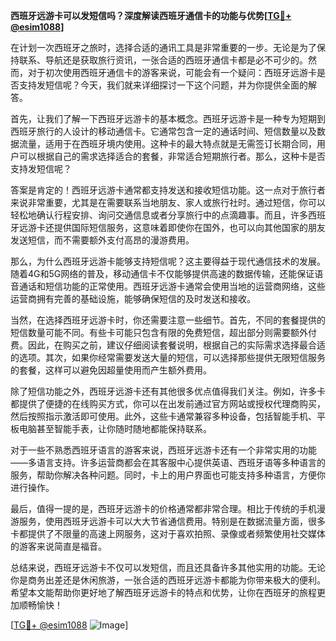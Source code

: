 **西班牙远游卡可以发短信吗？深度解读西班牙通信卡的功能与优势[[TG💪+ @esim1088](https://t.me/s/esim1088)]**

在计划一次西班牙之旅时，选择合适的通讯工具是非常重要的一步。无论是为了保持联系、导航还是获取旅行资讯，一张合适的西班牙通信卡都是必不可少的。然而，对于初次使用西班牙通信卡的游客来说，可能会有一个疑问：西班牙远游卡是否支持发短信呢？今天，我们就来详细探讨一下这个问题，并为你提供全面的解答。

首先，让我们了解一下西班牙远游卡的基本概念。西班牙远游卡是一种专为短期到西班牙旅行的人设计的移动通信卡。它通常包含一定的通话时间、短信数量以及数据流量，适用于在西班牙境内使用。这种卡的最大特点就是无需签订长期合同，用户可以根据自己的需求选择适合的套餐，非常适合短期旅行者。那么，这种卡是否支持发短信呢？

答案是肯定的！西班牙远游卡通常都支持发送和接收短信功能。这一点对于旅行者来说非常重要，尤其是在需要联系当地朋友、家人或旅行社时。通过短信，你可以轻松地确认行程安排、询问交通信息或者分享旅行中的点滴趣事。而且，许多西班牙远游卡还提供国际短信服务，这意味着即使你在国外，也可以向其他国家的朋友发送短信，而不需要额外支付高昂的漫游费用。

那么，为什么西班牙远游卡能够支持短信呢？这主要得益于现代通信技术的发展。随着4G和5G网络的普及，移动通信卡不仅能够提供高速的数据传输，还能保证语音通话和短信功能的正常使用。西班牙远游卡通常会使用当地的运营商网络，这些运营商拥有完善的基础设施，能够确保短信的及时发送和接收。

当然，在选择西班牙远游卡时，你还需要注意一些细节。首先，不同的套餐提供的短信数量可能不同。有些卡可能只包含有限的免费短信，超出部分则需要额外付费。因此，在购买之前，建议仔细阅读套餐说明，根据自己的实际需求选择最合适的选项。其次，如果你经常需要发送大量的短信，可以选择那些提供无限短信服务的套餐，这样可以避免因超量使用而产生额外费用。

除了短信功能之外，西班牙远游卡还有其他很多优点值得我们关注。例如，许多卡都提供了便捷的在线购买方式，你可以在出发前通过官方网站或授权代理商购买，然后按照指示激活即可使用。此外，这些卡通常兼容多种设备，包括智能手机、平板电脑甚至智能手表，让你随时随地都能保持联系。

对于一些不熟悉西班牙语言的游客来说，西班牙远游卡还有一个非常实用的功能——多语言支持。许多运营商都会在其客服中心提供英语、西班牙语等多种语言的服务，帮助你解决各种问题。同时，卡上的用户界面也可能支持多种语言，方便你进行操作。

最后，值得一提的是，西班牙远游卡的价格通常都非常合理。相比于传统的手机漫游服务，使用西班牙远游卡可以大大节省通信费用。特别是在数据流量方面，很多卡都提供了不限量的高速上网服务，这对于喜欢拍照、录像或者频繁使用社交媒体的游客来说简直是福音。

总结来说，西班牙远游卡不仅可以发短信，而且还具备许多其他实用的功能。无论你是商务出差还是休闲旅游，一张合适的西班牙远游卡都能为你带来极大的便利。希望本文能帮助你更好地了解西班牙远游卡的特点和优势，让你在西班牙的旅程更加顺畅愉快！

[[TG💪+ @esim1088](https://t.me/s/esim1088) ![Image](https://i.postimg.cc/4NQfJmqS/Snipaste-2025-05-13-00-14-12.png)]
